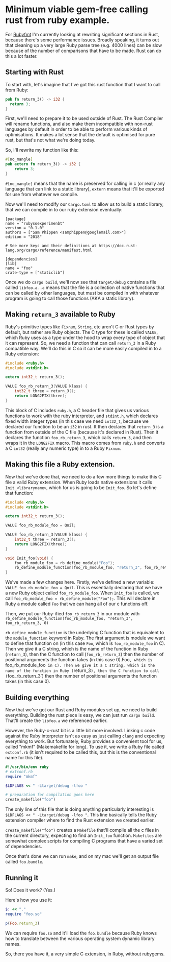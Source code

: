 # Minimum viable gem-free calling rust from ruby example.

For [Rubyfmt](https://github.com/samphippen) I'm currently looking at rewriting
significant sections in Rust, because there's some performance issues. Broadly
speaking, it turns out that cleaning up a very large Ruby parse tree (e.g. 4000
lines) can be slow because of the number of comparisons that have to be made.
Rust can do this a lot faster.

## Starting with Rust

To start with, let's imagine that I've got this rust function that I want to
call from Ruby:

```rust
pub fn return_3() -> i32 {
  return 3;
}
```

First, we'll need to prepare it to be used outside of Rust. The Rust Compiler
will rename functions, and also make them incompatible with non-rust languages
by default in order to be able to perform various kinds of optimisations. It
makes a lot sense that the default is optimised for pure rust, but that's not
what we're doing today.

So, I'll rewrite my function like this:
```rust
#[no_mangle]
pub extern fn return_3() -> i32 {
    return 3;
}
```

`#[no_mangle]` means that the name is preserved for calling in c (or really any
language that can link to a static library), `extern` means that it'll be
exported for use from whatever we compile.

Now we'll need to modify our `Cargo.toml` to allow us to build a static library,
that we can compile in to our ruby extension eventually:

```
[package]
name = "rubysoexperimenbt"
version = "0.1.0"
authors = ["Sam Phippen <samphippen@googlemail.com>"]
edition = "2018"

# See more keys and their definitions at https://doc.rust-lang.org/cargo/reference/manifest.html

[dependencies]
[lib]
name = "foo"
crate-type = ["staticlib"]
```

Once we do `cargo build`, we'll now see that `target/debug` contains a file
called `libfoo.a`. `.a` means that the file is a collection of native functions
that can be called by other languages, but must be compiled in with whatever
program is going to call those functions (AKA a static library).

## Making `return_3` available to Ruby

Ruby's primitive types like `Fixnum`, `String`, etc aren't C or Rust types by
default, but rather are Ruby objects. The C type for these is called `VALUE`,
which Ruby uses as a type under the hood to wrap every type of object that it
can represent. So, we need a function that can call `return_3` in a Ruby
compatible way. We'll do this in C so it can be more easily compiled in to a
Ruby extension:

```c
#include <ruby.h>
#include <stdint.h>

extern int32_t return_3();

VALUE foo_rb_return_3(VALUE klass) {
    int32_t three = return_3();
    return LONG2FIX(three);
}
```

This block of C includes `ruby.h`, a C header file that gives us various
functions to work with the ruby interpreter, and `stdint.h`, which declares
fixed width integer types (in this case we need `int32_t`, because we declared
our function to be an `i32` in rust. It then declares that `return_3` is a
function from outside of the C file (because it's declared in Rust). Then it
declares the function `foo_rb_return_3`, which calls `return_3`, and then wraps
it in the `LONG2FIX` macro. This macro comes from `ruby.h` and converts a C
`int32` (really any numeric type) in to a Ruby `Fixnum`.

## Making this file a Ruby extension.

Now that we've done that, we need to do a few more things to make this C file a
valid Ruby extension. When Ruby loads native extensions it calls
`Init_<libraryname>`, which for us is going to be `Init_foo`. So let's define
that function:


```c
#include <ruby.h>
#include <stdint.h>

extern int32_t return_3();

VALUE foo_rb_module_foo = Qnil;

VALUE foo_rb_return_3(VALUE klass) {
    int32_t three = return_3();
    return LONG2FIX(three);
}

void Init_foo(void) {
    foo_rb_module_foo = rb_define_module("Foo");
    rb_define_module_function(foo_rb_module_foo, "return_3", foo_rb_return_3, 0);
}
```

We've made a few changes here. Firstly, we've defined a new variable:
`VALUE foo_rb_module_foo = Qnil`. This is essentially declaring that we have a
new Ruby object called `foo_rb_module_foo`. When `Init_foo` is called, we call
`foo_rb_module_foo = rb_define_module("Foo");`. This will declare in Ruby a
module called `Foo` that we can hang all of our c functions off.

Then, we put our Ruby-ified `foo_rb_return_3` in our module with
`rb_define_module_function(foo_rb_module_foo, "return_3", foo_rb_return_3, 0)`

`rb_define_module_function` is the underlying C function that is equivalent to
the `module_function` keyword in Ruby. The first argument is module we want to
define that function on (in this case `Foo`, which is `foo_rb_module_foo` in C).
Then we give it a C string, which is the name of the function in Ruby
(`return_3`), then the C function to call (`foo_rb_return_3`) then the number of
positional arguments the function takes (in this case 0).Foo`, which is
`foo_rb_module_foo` in C).
Then we give it a C string, which is the name of the function in Ruby
(`return_3`), then the C function to call (`foo_rb_return_3`) then the number of
positional arguments the function takes (in this case 0).

## Building everything

Now that we've got our Rust and Ruby modules set up, we need to build
everything. Building the rust piece is easy, we can just run `cargo build`.
That'll create the `libfoo.a` we referenced earlier.

However, the Ruby-c-rust bit is a little bit more involved. Linking c code
against the Ruby interpreter isn't as easy as just calling `clang` and expecting
everything to work. But fortunately, Ruby provides a convenient tool for us,
called "mkmf" (Makemakefile for long). To use it, we write a Ruby file called
`extconf.rb` (it isn't required to be called this, but this is the conventional
name for this file).

```ruby
#!/usr/bin/env ruby
# extconf.rb
require "mkmf"

$LDFLAGS << " -Ltarget/debug -lfoo "

# preparation for compilation goes here
create_makefile("foo")
```

The only line of this file that is doing anything particularly interesting is
`$LDFLAGS << " -Ltarget/debug -lfoo "`. This line basically tells the Ruby
extension compiler where to find the Rust extension we created earlier.

`create_makefile("foo")` creates a `Makefile` that'll compile all the c files in
the current directory, expecting to find an `Init_foo` function. `Makefiles` are
somewhat complex scripts for compiling C programs that have a varied set of
dependencies.

Once that's done we can run `make`, and on my mac we'll get an output file
called `foo.bundle`.

## Running it

So! Does it work? (Yes.)

Here's how you use it:

```ruby
$: << "."
require "foo.so"

p(Foo.return_3)
```

We can require `foo.so` and it'll load the `foo.bundle` because Ruby knows how
to translate between the various operating system dynamic library names.

So, there you have it, a very simple C extension, in Ruby, without rubygems.
